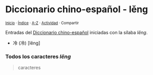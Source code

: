 # Diccionario chino-español - lěng
<sup>[Inicio](../index.md) · [Índice](../indices/chino-espanol.md) · [A-Z](../indices/alfabetico.md) · [Actividad](../indices/actividad.md) · Compartir</sup>

Entradas del [Diccionario chino-español](../indices/chino-espanol.md) iniciadas con la sílaba _lěng_.

* 冷 (冷) [lěng]

### Todos los caracteres _lěng_

> caracteres
